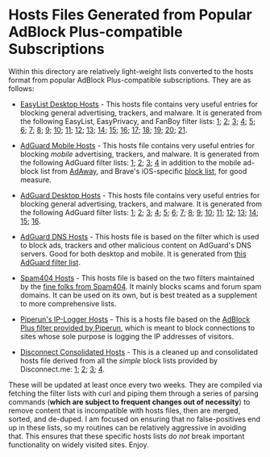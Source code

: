# Hosts Files Generated from Popular AdBlock Plus-compatible Subscriptions
Within this directory are relatively light-weight lists converted to the hosts format from popular AdBlock Plus-compatible subscriptions. They are as follows:

- [EasyList Desktop Hosts](https://raw.githubusercontent.com/bongochong/CombinedPrivacyBlockLists/master/ABP2Hosts/easylist_desktop-hosts.txt) - This hosts file contains very useful entries for blocking general advertising, trackers, and malware. It is generated from the following EasyList, EasyPrivacy, and FanBoy filter lists: [1](https://github.com/easylist/easylist/blob/master/easylist/easylist_adservers.txt); [2](https://github.com/easylist/easylist/blob/master/easylist/easylist_thirdparty.txt); [3](https://github.com/easylist/easylist/blob/master/easyprivacy/easyprivacy_trackingservers.txt); [4](https://github.com/easylist/easylist/blob/master/easyprivacy/easyprivacy_thirdparty.txt); [5](https://github.com/easylist/easylist/blob/master/easyprivacy/easyprivacy_trackingservers_international.txt); [6](https://github.com/easylist/easylist/blob/master/easyprivacy/easyprivacy_thirdparty_international.txt); [7](https://easylist-downloads.adblockplus.org/advblock.txt); [8](https://easylist-downloads.adblockplus.org/easylistchina.txt); [9](https://easylist-downloads.adblockplus.org/indianlist.txt); [10](https://easylist.to/easylistgermany/easylistgermany.txt); [11](https://filters.adavoid.org/ultimate-security-filter.txt); [12](https://raw.githubusercontent.com/easylist/easylist/master/easylist_adult/adult_adservers.txt); [13](https://raw.githubusercontent.com/easylist/easylist/master/easylist_adult/adult_specific_block.txt); [14](https://raw.githubusercontent.com/easylist/easylist/master/easylist_cookie/easylist_cookie_international_specific_block.txt); [15](https://raw.githubusercontent.com/easylist/easylist/master/easylist_cookie/easylist_cookie_specific_block.txt); [16](https://raw.githubusercontent.com/easylist/easylist/master/easyprivacy/easyprivacy_specific.txt); [17](https://raw.githubusercontent.com/easylist/EasyListHebrew/master/EasyListHebrew.txt); [18](https://raw.githubusercontent.com/easylist/easylist/master/easyprivacy/easyprivacy_specific_international.txt); [19](https://easylist.to/easylist/easylist.txt); [20](https://easylist.to/easylist/easyprivacy.txt); [21](https://easylist.to/easylist/fanboy-annoyance.txt).

- [AdGuard Mobile Hosts](https://raw.githubusercontent.com/bongochong/CombinedPrivacyBlockLists/master/ABP2Hosts/adguard_mobile-hosts.txt) - This hosts file contains very useful entries for blocking *mobile* advertising, trackers, and malware. It is generated from the following AdGuard filter lists: [1](https://github.com/AdguardTeam/AdguardFilters/blob/master/MobileFilter/sections/adservers.txt); [2](https://github.com/AdguardTeam/AdguardFilters/blob/master/SpywareFilter/sections/mobile.txt); [3](https://raw.githubusercontent.com/AdguardTeam/FiltersRegistry/master/filters/filter_11_Mobile/filter.txt); [4](https://filters.adtidy.org/extension/chromium/filters/11.txt) in addition to the mobile ad-block list from [AdAway](https://adaway.org/hosts.txt), and Brave's iOS-specific [block list](https://raw.githubusercontent.com/brave/adblock-lists/master/brave-lists/brave-ios-specific.txt), for good measure.

- [AdGuard Desktop Hosts](https://raw.githubusercontent.com/bongochong/CombinedPrivacyBlockLists/master/ABP2Hosts/adguard_desktop-hosts.txt) - This hosts file contains very useful entries for blocking general advertising, trackers, and malware. It is generated from the following AdGuard filter lists: [1](https://github.com/AdguardTeam/AdguardFilters/blob/master/BaseFilter/sections/adservers.txt); [2](https://github.com/AdguardTeam/AdguardFilters/blob/master/BaseFilter/sections/adservers_firstparty.txt); [3](https://github.com/AdguardTeam/AdguardFilters/blob/master/SpywareFilter/sections/tracking_servers.txt); [4](https://github.com/AdguardTeam/AdguardFilters/blob/master/BaseFilter/sections/cryptominers.txt); [5](https://raw.githubusercontent.com/AdguardTeam/AdguardFilters/master/SpywareFilter/sections/tracking_servers_firstparty.txt); [6](https://raw.githubusercontent.com/AdguardTeam/AdguardFilters/master/BaseFilter/sections/foreign.txt);  [7](https://raw.githubusercontent.com/AdguardTeam/AdguardFilters/master/CyrillicFilters/RussianFilter/sections/adservers_firstparty.txt); [8](https://raw.githubusercontent.com/AdguardTeam/AdguardFilters/master/TurkishFilter/sections/adservers.txt); [9](https://raw.githubusercontent.com/AdguardTeam/AdguardFilters/master/TurkishFilter/sections/adservers_firstparty.txt); [10](https://raw.githubusercontent.com/AdguardTeam/AdguardFilters/master/ChineseFilter/sections/adservers.txt); [11](https://filters.adtidy.org/extension/chromium/filters/2.txt); [12](https://filters.adtidy.org/extension/chromium/filters/3.txt); [13](https://raw.githubusercontent.com/AdguardTeam/FiltersRegistry/master/filters/filter_224_Chinese/filter.txt); [14](https://raw.githubusercontent.com/AdguardTeam/FiltersRegistry/master/filters/filter_2_Base/filter.txt);
[15](https://raw.githubusercontent.com/AdguardTeam/FiltersRegistry/master/filters/filter_1_Russian/filter.txt); [16](https://raw.githubusercontent.com/AdguardTeam/FiltersRegistry/master/filters/filter_7_Japanese/filter.txt).

- [AdGuard DNS Hosts](https://raw.githubusercontent.com/bongochong/CombinedPrivacyBlockLists/master/ABP2Hosts/adguard_dns-hosts.txt) - This hosts file is based on the filter which is used to block ads, trackers and other malicious content on AdGuard's DNS servers. Good for both desktop and mobile. It is generated from [this AdGuard filter list](https://adguardteam.github.io/AdGuardSDNSFilter/Filters/filter.txt).

- [Spam404 Hosts](https://raw.githubusercontent.com/bongochong/CombinedPrivacyBlockLists/master/ABP2Hosts/spam_404-hosts.txt) - This hosts file is based on the two filters maintained by the [fine folks from Spam404](https://github.com/Spam404/lists). It mainly blocks scams and forum spam domains. It can be used on its own, but is best treated as a supplement to more comprehensive lists.

- [Piperun's IP-Logger Hosts](https://raw.githubusercontent.com/bongochong/CombinedPrivacyBlockLists/master/ABP2Hosts/piperun-hosts.txt) - This is a hosts file based on the [AdBlock Plus filter provided by Piperun](https://github.com/piperun/iploggerfilter/blob/master/filterlist), which is meant to block connections to sites whose sole purpose is logging the IP addresses of visitors.

- [Disconnect Consolidated Hosts](https://raw.githubusercontent.com/bongochong/CombinedPrivacyBlockLists/master/ABP2Hosts/disconnect_consolidated.txt) - This is a cleaned up and consolidated hosts file derived from all the *simple* block lists provided by Disconnect.me: [1](https://s3.amazonaws.com/lists.disconnect.me/simple_ad.txt); [2](https://s3.amazonaws.com/lists.disconnect.me/simple_tracking.txt); [3](https://s3.amazonaws.com/lists.disconnect.me/simple_malvertising.txt); [4](https://s3.amazonaws.com/lists.disconnect.me/simple_malware.txt).  

These will be updated at least once every two weeks. They are compiled via fetching the filter lists with curl and piping them through a series of parsing commands (**which are subject to frequent changes out of necessity**) to remove content that is incompatible with hosts files, then are merged, sorted, and de-duped. I am focused on ensuring that no false-positives end up in these lists, so my routines can be relatively aggressive in avoiding that. This ensures that these specific hosts lists do *not* break important functionality on widely visited sites. Enjoy.
